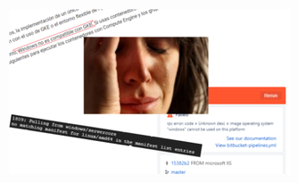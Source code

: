 <h1 class="title" style="display:none">¿Windows no es compatible con Kubernetes?</h1>

<img src="media\images\no-compatible.png" alt="Tipos de despliege" style="margin: 15px 0px;
                                                                            background: none;
                                                                            border: 0;
                                                                            box-shadow: none;">